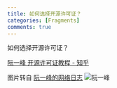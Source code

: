 ```yaml
---
title: 如何选择开源许可证？
categories: [Fragments]
comments: true
---
```

如何选择开源许可证？

[阮一峰 开源许可证教程 - 知乎](https://zhuanlan.zhihu.com/p/30186006)

图片转自 [阮一峰的网络日志](https://www.ruanyifeng.com/blog/2011/05/how_to_choose_free_software_licenses.html)
![阮一峰](http://tva1.sinaimg.cn/large/007aNvkTgy1h7hopia2qbj318g0rse2p.jpg)
